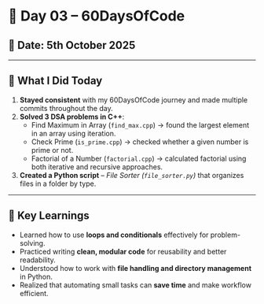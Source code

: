# 🚀 Day 03 – 60DaysOfCode

## 📅 Date: 5th October 2025

---

## 📌 What I Did Today

1. **Stayed consistent** with my 60DaysOfCode journey and made multiple commits throughout the day.  
2. **Solved 3 DSA problems in C++**:
   - Find Maximum in Array (`find_max.cpp`) → found the largest element in an array using iteration.  
   - Check Prime (`is_prime.cpp`) → checked whether a given number is prime or not.  
   - Factorial of a Number (`factorial.cpp`) → calculated factorial using both iterative and recursive approaches.  
3. **Created a Python script** – *File Sorter (`file_sorter.py`)* that organizes files in a folder by type.  

---

## 🧠 Key Learnings

- Learned how to use **loops and conditionals** effectively for problem-solving.  
- Practiced writing **clean, modular code** for reusability and better readability.  
- Understood how to work with **file handling and directory management** in Python.  
- Realized that automating small tasks can **save time** and make workflow efficient.  
